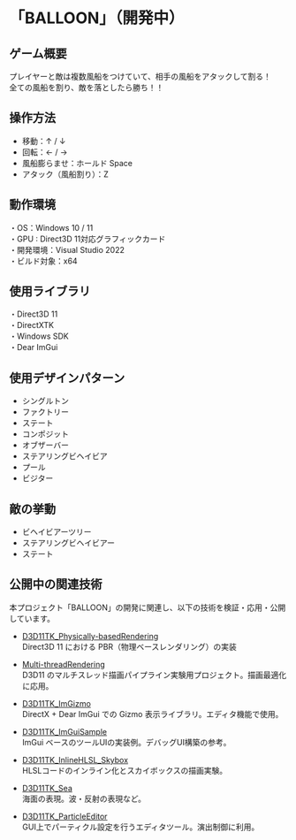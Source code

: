 # 「BALLOON」（開発中）

## ゲーム概要
プレイヤーと敵は複数風船をつけていて、相手の風船をアタックして割る！  
全ての風船を割り、敵を落としたら勝ち！！

## 操作方法
- 移動：↑ / ↓
- 回転：← / →
- 風船膨らませ：ホールド Space
- アタック（風船割り）：Z

## 動作環境
・OS：Windows 10 / 11  
・GPU : Direct3D 11対応グラフィックカード  
・開発環境：Visual Studio 2022  
・ビルド対象：x64  

## 使用ライブラリ
・Direct3D 11  
・DirectXTK  
・Windows SDK  
・Dear ImGui 

## 使用デザインパターン
 - シングルトン
 - ファクトリー
 - ステート
 - コンポジット
 - オブザーバー
 - ステアリングビヘイビア
 - プール
 - ビジター

## 敵の挙動
 - ビヘイビアーツリー
 - ステアリングビヘイビアー
 - ステート

## 公開中の関連技術

本プロジェクト「BALLOON」の開発に関連し、以下の技術を検証・応用・公開しています。

- [D3D11TK_Physically-basedRendering](https://github.com/Shun-ki00/D3D11TK_Physically-basedRendering)  
  Direct3D 11 における PBR（物理ベースレンダリング）の実装

- [Multi-threadRendering](https://github.com/Shun-ki00/Multi-threadRendering)  
  D3D11 のマルチスレッド描画パイプライン実験用プロジェクト。描画最適化に応用。

- [D3D11TK_ImGizmo](https://github.com/Shun-ki00/D3D11TK_ImGizmo)  
  DirectX + Dear ImGui での Gizmo 表示ライブラリ。エディタ機能で使用。

- [D3D11TK_ImGuiSample](https://github.com/Shun-ki00/D3D11TK_ImGuiSample)  
  ImGui ベースのツールUIの実装例。デバッグUI構築の参考。
  
- [D3D11TK_InlineHLSL_Skybox](https://github.com/Shun-ki00/D3D11TK_InlineHLSL_Skybox)  
  HLSLコードのインライン化とスカイボックスの描画実験。

- [D3D11TK_Sea](https://github.com/Shun-ki00/D3D11TK_Sea)  
  海面の表現。波・反射の表現など。

- [D3D11TK_ParticleEditor](https://github.com/Shun-ki00/D3D11TK_ParticleEditor)  
  GUI上でパーティクル設定を行うエディタツール。演出制御に利用。



